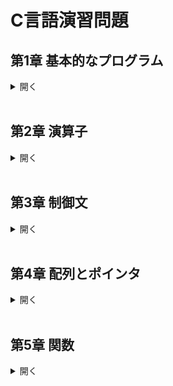 # C言語演習問題

## 第1章 基本的なプログラム

<details>
<summary>開く</summary>

## ■ Hello World!

[演習問題 1-1](01/1-1.md)

[演習問題 1-2](01/1-2.md)

## ■ printf()と定数

[演習問題 1-3](01/1-3.md)

[演習問題 1-4](01/1-4.md)

[演習問題 1-5](01/1-5.md)

## ■ 変数

[演習問題 1-6](01/1-6.md)

[演習問題 1-7](01/1-7.md)

[演習問題 1-8](01/1-8.md)

## ■ 数値型

[演習問題 1-9](01/1-9.md)

[演習問題 1-10](01/1-10.md)

## ■ 文字型

[演習問題 1-11](01/1-11.md)

## ■ 文字列

[演習問題 1-12](01/1-12.md)

## ■ printf()の書式設定

[演習問題 1-13](01/1-13.md)

## ■ scanf()の使い方

[演習問題 1-14](01/1-14.md)

</details>

<br>


## 第2章 演算子

<details>
<summary>開く</summary>

## ■ 計算の演算子（１）

[演習問題 2-1](02/2-1.md)

[演習問題 2-2](02/2-2.md)

## ■ 計算の演算子（２）

[演習問題 2-3](02/2-3.md)

[演習問題 2-4](02/2-4.md)

</details>

<br>


## 第3章 制御文

<details>
<summary>開く</summary>

## ■ 

[演習問題 3-1](03/3-1.md)

</details>

<br>


## 第4章 配列とポインタ

<details>
<summary>開く</summary>

## ■ 

[演習問題 4-1](04/4-1.md)

</details>

<br>


## 第5章 関数

<details>
<summary>開く</summary>


## ■ 

[演習問題 5-1](05/5-1.md)

</details>
